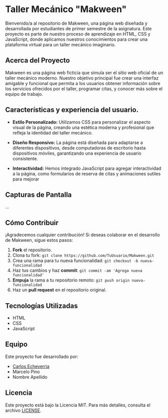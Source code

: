 # Taller Mecánico "Makween"

Bienvenido/a al repositorio de Makween, una página web diseñada y desarrollada por estudiantes de primer semestre de la asignatura. Este proyecto es parte de nuestro proceso de aprendizaje en HTML, CSS y JavaScript, donde aplicamos nuestros conocimientos para crear una plataforma virtual para un taller mecánico imaginario.

## Acerca del Proyecto

Makween es una página web ficticia que simula ser el sitio web oficial de un taller mecánico moderno. Nuestro objetivo principal fue crear una interfaz amigable y funcional que permita a los usuarios obtener información sobre los servicios ofrecidos por el taller, programar citas, y conocer más sobre el equipo de trabajo.

## Características y experiencia del usuario.
- **Estilo Personalizado:** Utilizamos CSS para personalizar el aspecto visual de la página, creando una estética moderna y profesional que refleja la identidad del taller mecánico.

- **Diseño Responsivo:** La página está diseñada para adaptarse a diferentes dispositivos, desde computadoras de escritorio hasta dispositivos móviles, garantizando una experiencia de usuario consistente.
- **Interactividad:** Hemos integrado JavaScript para agregar interactividad a la página, como formularios de reserva de citas y animaciones sutiles para mejorar 

## Capturas de Pantalla

...

## Cómo Contribuir

¡Agradecemos cualquier contribución! Si deseas colaborar en el desarrollo de Makween, sigue estos pasos:

1. **Fork** el repositorio.
2. Clona tu fork: `git clone https://github.com/TuUsuario/Makween.git`
3. Crea una rama para tu nueva funcionalidad: `git checkout -b nueva-funcionalidad`
4. Haz tus cambios y haz **commit**: `git commit -am 'Agrega nueva funcionalidad'`
5. **Empuja** la rama a tu repositorio remoto: `git push origin nueva-funcionalidad`
6. Haz un **pull request** en el repositorio original.

## Tecnologías Utilizadas

- HTML
- CSS
- JavaScript

## Equipo

Este proyecto fue desarrollado por:

- [Carlos Echeverria](https://github.com/CarlitosLechugaxd/)
- Marcelo Pino
- Nombre Apellido

## Licencia

Este proyecto está bajo la Licencia MIT. Para más detalles, consulta el archivo [LICENSE](LICENSE).
